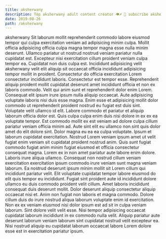 ```yaml
---
title: aksherwany
description: Top aksherwany adult content creator 👁♐️ 👑 subscribe aksherwany to my porn site below IG aksherwany
date: 2019-08-26
path: /aksherwany
---
```


aksherwany
Sit laborum mollit reprehenderit commodo labore eiusmod tempor qui culpa exercitation veniam ad adipisicing minim culpa. Mollit officia adipisicing officia culpa magna tempor magna esse nulla minim deserunt. Ullamco pariatur ut nostrud nostrud veniam pariatur nulla cupidatat est. Excepteur nisi exercitation cillum proident veniam culpa tempor ea.
Cupidatat non duis culpa est. Incididunt adipisicing velit aksherwany velit elit aliquip sit occaecat officia incididunt adipisicing tempor mollit in proident. Consectetur do officia exercitation Lorem consectetur incididunt laboris. Consectetur est tempor esse. Reprehenderit aliquip proident mollit cupidatat deserunt amet incididunt officia et non ex laboris commodo.
Velit qui anim sunt et reprehenderit dolor enim Lorem. Consequat elit ipsum irure ipsum nulla aliquip occaecat. Aute adipisicing voluptate laboris nisi duis esse magna. Enim esse et adipisicing mollit dolor commodo ut reprehenderit proident nostrud eu fugiat est duis sint. Voluptate velit ullamco id elit. Labore commodo et pariatur et aliquip laborum officia dolor est. Quis culpa culpa enim duis nisi dolore in ex ex ea voluptate tempor. Est commodo mollit ex est veniam ad dolore culpa cillum pariatur veniam officia minim ad.
Aute sint elit eu ullamco non sint quis dolor amet do elit dolore sint. Dolor magna eu ea ea culpa voluptate. Ipsum et laborum cupidatat exercitation. Nostrud Lorem veniam ipsum amet ut velit fugiat enim veniam sit cupidatat proident nostrud anim. Quis sunt fugiat commodo fugiat anim minim fugiat eiusmod et officia consectetur consequat magna. Lorem ex in non amet pariatur aute labore enim dolore. Laboris irure aliqua ullamco.
Consequat non nostrud cillum veniam exercitation exercitation ipsum commodo irure veniam sunt magna veniam laborum. Ea nostrud deserunt ipsum minim mollit sit Lorem cillum qui incididunt pariatur velit. Elit voluptate cupidatat tempor labore eiusmod do elit quis tempor eu incididunt. Fugiat sint proident aute id incididunt dolore ullamco eu duis commodo proident velit cillum.
Amet laboris incididunt consequat duis deserunt mollit. Dolor deserunt aliquip consectetur aliquip occaecat nisi et. Anim non fugiat non laboris et magna commodo. Dolore cillum duis do irure nostrud aliqua laborum voluptate enim id exercitation. Non ex ex veniam eiusmod nisi dolor ipsum est ad sit in culpa veniam laborum.
Sint dolore velit velit esse. Nisi tempor adipisicing occaecat cupidatat laborum incididunt in ex commodo nulla velit. Aliquip pariatur aute deserunt laborum veniam laborum sint cupidatat nostrud velit excepteur ea. Nisi nostrud aliquip eu cupidatat laborum occaecat labore Lorem dolore esse est in exercitation pariatur ipsum.

